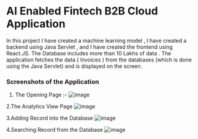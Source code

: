 # AI Enabled Fintech B2B Cloud Application 

In this project I have created a machine learning model , I have created a backend using Java Servlet , and I have created the frontend using React.JS.
The Database includes more than 10 Lakhs of data . 
The application fetches the data ( Invoices ) from the databases (which is done using the Java Servlet) and is displayed on the screen.

### Screenshots of the Application

1. The Opening Page :-
![image](https://github.com/shubham488-creator/AI_Enabled_Fintech_B2B_Cloud_Application/assets/73779227/38decf51-17a4-4748-a6fd-bde074a1d3bf)

2.The Analytics View Page
![image](https://github.com/shubham488-creator/AI_Enabled_Fintech_B2B_Cloud_Application/assets/73779227/1576b210-0e97-4da5-9fd6-860fcf6d731b)

3.Adding Record into the Database
![image](https://github.com/shubham488-creator/AI_Enabled_Fintech_B2B_Cloud_Application/assets/73779227/52f9d069-c318-4114-9cb2-ec43bb805178)

4.Searching Record from the Database
![image](https://github.com/shubham488-creator/AI_Enabled_Fintech_B2B_Cloud_Application/assets/73779227/9f4c2338-3649-466e-91a0-ae5e35e17949)
